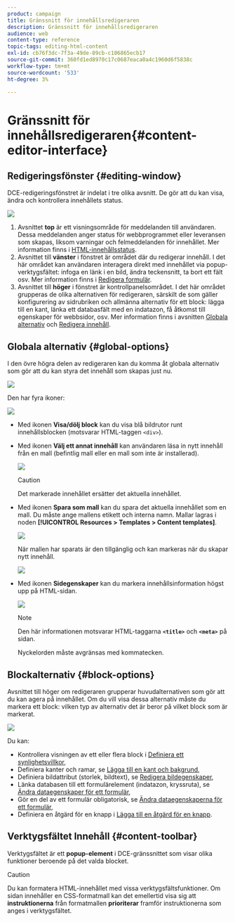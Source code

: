 ```yaml
---
product: campaign
title: Gränssnitt för innehållsredigeraren
description: Gränssnitt för innehållsredigeraren
audience: web
content-type: reference
topic-tags: editing-html-content
exl-id: cb76f3dc-7f3a-49de-89cb-c106865ecb17
source-git-commit: 360fd1ed8970c17c0687eaca0a4c1960d6f5838c
workflow-type: tm+mt
source-wordcount: '533'
ht-degree: 3%

---
```


# Gränssnitt för innehållsredigeraren{#content-editor-interface}

## Redigeringsfönster {#editing-window}

DCE-redigeringsfönstret är indelat i tre olika avsnitt. De gör att du kan visa, ändra och kontrollera innehållets status.

![](assets/dce_decoupe_window_nb.png)

1. Avsnittet **top** är ett visningsområde för meddelanden till användaren. Dessa meddelanden anger status för webbprogrammet eller leveransen som skapas, liksom varningar och felmeddelanden för innehållet. Mer information finns i [HTML-innehållsstatus](content-editing-best-practices.md#html-content-statuses).
1. Avsnittet till **vänster** i fönstret är området där du redigerar innehåll. I det här området kan användaren interagera direkt med innehållet via popup-verktygsfältet: infoga en länk i en bild, ändra teckensnitt, ta bort ett fält osv. Mer information finns i [Redigera formulär](editing-content.md#editing-forms).
1. Avsnittet till **höger** i fönstret är kontrollpanelsområdet. I det här området grupperas de olika alternativen för redigeraren, särskilt de som gäller konfigurering av sidrubriken och allmänna alternativ för ett block: lägga till en kant, länka ett databasfält med en indatazon, få åtkomst till egenskaper för webbsidor, osv. Mer information finns i avsnitten [Globala alternativ](#global-options) och [Redigera innehåll](editing-content.md).

## Globala alternativ {#global-options}

I den övre högra delen av redigeraren kan du komma åt globala alternativ som gör att du kan styra det innehåll som skapas just nu.

![](assets/dce_global_options.png)

Den har fyra ikoner:

![](assets/dce_icons_sidebar.png)

* Med ikonen **Visa/dölj block** kan du visa blå bildrutor runt innehållsblocken (motsvarar HTML-taggen `<div>`).

* Med ikonen **Välj ett annat innehåll** kan användaren läsa in nytt innehåll från en mall (befintlig mall eller en mall som inte är installerad).

   ![](assets/dce_popup_templatechoice.png)

   >[!CAUTION]
   >
   >Det markerade innehållet ersätter det aktuella innehållet.

* Med ikonen **Spara som mall** kan du spara det aktuella innehållet som en mall. Du måste ange mallens etikett och interna namn. Mallar lagras i noden **[!UICONTROL Resources > Templates > Content templates]**.

   ![](assets/dce_popup_savetemplate.png)

   När mallen har sparats är den tillgänglig och kan markeras när du skapar nytt innehåll.

   ![](assets/dce_create_fromtemplate.png)

* Med ikonen **Sidegenskaper** kan du markera innehållsinformation högst upp på HTML-sidan.

   ![](assets/dce_popup_headerhtml.png)

   >[!NOTE]
   >
   >Den här informationen motsvarar HTML-taggarna **`<title>`** och **`<meta>`** på sidan.
   >
   >Nyckelorden måste avgränsas med kommatecken.

## Blockalternativ {#block-options}

Avsnittet till höger om redigeraren grupperar huvudalternativen som gör att du kan agera på innehållet. Om du vill visa dessa alternativ måste du markera ett block: vilken typ av alternativ det är beror på vilket block som är markerat.

![](assets/dce_right_section.png)

Du kan:

* Kontrollera visningen av ett eller flera block i [Definiera ett synlighetsvillkor](editing-content.md#defining-a-visibility-condition),
* Definiera kanter och ramar, se [Lägga till en kant och bakgrund](editing-content.md#adding-a-border-and-background),
* Definiera bildattribut (storlek, bildtext), se [Redigera bildegenskaper](editing-content.md#editing-image-properties),
* Länka databasen till ett formulärelement (indatazon, kryssruta), se [Ändra dataegenskaper för ett formulär](editing-content.md#changing-the-data-properties-for-a-form),
* Gör en del av ett formulär obligatorisk, se [Ändra dataegenskaperna för ett formulär](editing-content.md#changing-the-data-properties-for-a-form),
* Definiera en åtgärd för en knapp i [Lägga till en åtgärd för en knapp](editing-content.md#adding-an-action-to-a-button).

## Verktygsfältet Innehåll {#content-toolbar}

Verktygsfältet är ett **popup-element** i DCE-gränssnittet som visar olika funktioner beroende på det valda blocket.

>[!CAUTION]
>
>Du kan formatera HTML-innehållet med vissa verktygsfältsfunktioner. Om sidan innehåller en CSS-formatmall kan det emellertid visa sig att **instruktionerna** från formatmallen **prioriterar** framför instruktionerna som anges i verktygsfältet.
